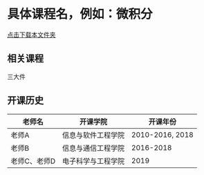 # 具体课程名，例如：微积分

[点击下载本文件夹]()

## 相关课程

三大件

## 开课历史

老师名|开课学院|开课年份|
---|---|---
老师A|信息与软件工程学院|2010-2016, 2018
老师B|信息与通信工程学院|2016-2018
老师C、老师D|电子科学与工程学院|2019
